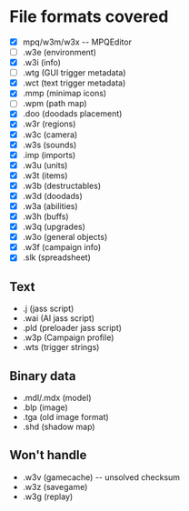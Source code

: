 # File formats covered
- [x] mpq/w3m/w3x -- MPQEditor
- [ ] .w3e (environment)
- [x] .w3i (info)
- [ ] .wtg (GUI trigger metadata)
- [x] .wct (text trigger metadata)
- [x] .mmp (minimap icons)
- [ ] .wpm (path map)
- [x] .doo (doodads placement)
- [x] .w3r (regions)
- [x] .w3c (camera)
- [x] .w3s (sounds)
- [x] .imp (imports)
- [x] .w3u (units)
- [x] .w3t (items)
- [x] .w3b (destructables)
- [x] .w3d (doodads)
- [x] .w3a (abilities)
- [x] .w3h (buffs)
- [x] .w3q (upgrades)
- [x] .w3o (general objects)
- [x] .w3f (campaign info)
- [x] .slk (spreadsheet)

## Text
* .j (jass script)
* .wai (AI jass script)
* .pld (preloader jass script)
* .w3p (Campaign profile)
* .wts (trigger strings)

## Binary data
* .mdl/.mdx (model)
* .blp (image)
* .tga (old image format)
* .shd (shadow map)

## Won't handle
* .w3v (gamecache) -- unsolved checksum
* .w3z (savegame)
* .w3g (replay)
